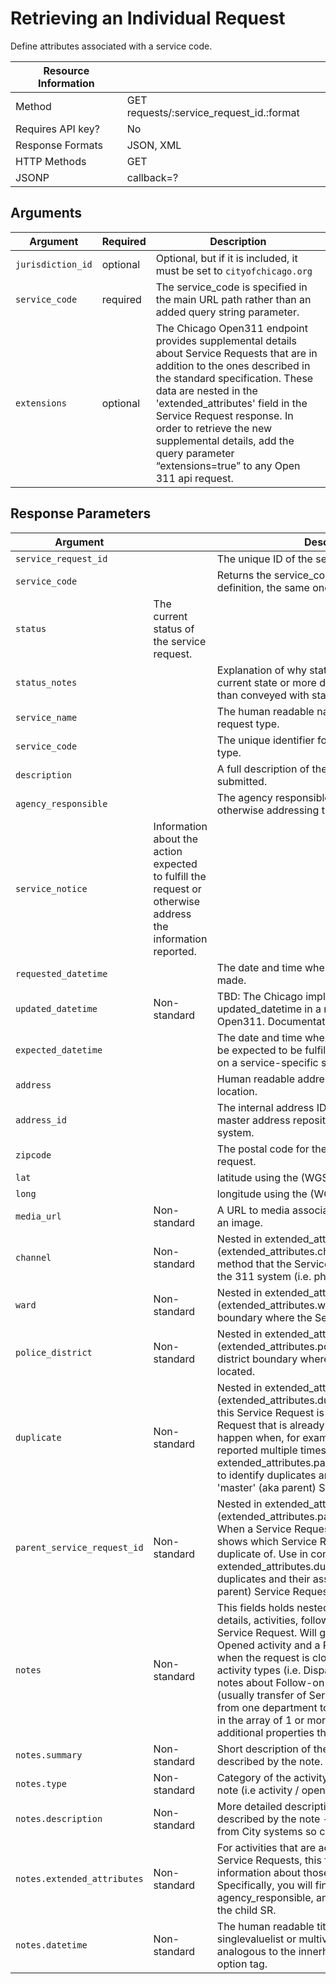 # Retrieving an Individual Request

Define attributes associated with a service code.

| Resource Information |                                          |
|----------------------|------------------------------------------|
| Method               | GET requests/:service_request_id.:format |
| Requires API key?    | No                                       |
| Response Formats     | JSON, XML                                |
| HTTP Methods         | GET                                      |
| JSONP                | callback=?                               |

## Arguments

|     Argument      | Required |                                      Description                                                |
|-------------------|----------|-------------------------------------------------------------------------------------------------|
| `jurisdiction_id` | optional | Optional, but if it is included, it must be set to `cityofchicago.org`                          |
| `service_code`    | required | The service_code is specified in the main URL path rather than an added query string parameter. |
| `extensions`      | optional | The Chicago Open311 endpoint provides supplemental details about Service Requests that are in addition to the ones described in the standard specification. These data are nested in the 'extended_attributes' field in the Service Request response. In order to retrieve the new supplemental details, add the query parameter “extensions=true” to any Open 311 api request. |

## Response Parameters

|     Argument   |              |                        Description                                     |
|----------------|--------------|------------------------------------------------------------------------|
| `service_request_id` | | 	The unique ID of the service request created. |
| `service_code` | | Returns the service_code associated with the definition, the same one submitted for this call. |
| `status` | The current status of the service request. |
| `status_notes` | |Explanation of why status was changed to current state or more details on current status than conveyed with status alone. |
| `service_name` | | The human readable name of the service request type. |
| `service_code` | | The unique identifier for the service request type. |
| `description` | | A full description of the request or report submitted. |
| `agency_responsible` | | The agency responsible for fulfilling or otherwise addressing the service request. | |
| `service_notice` | Information about the action expected to fulfill the request or otherwise address the information reported. |
| `requested_datetime` | | The date and time when the service request was made. |
| `updated_datetime` | Non-standard | TBD: The Chicago implementation uses updated_datetime in a manner that differs from Open311. Documentation is still being compiled. |
| `expected_datetime` | | The date and time when the service request can be expected to be fulfilled. This may be based on a service-specific service level agreement. |
| `address` | | Human readable address or description of location. |
| `address_id` | | The internal address ID used by a jurisdictions master address repository or other addressing system. |
| `zipcode` | | The postal code for the location of the service request. |
| `lat` | | latitude using the (WGS84) projection. |
| `long` | | longitude using the (WGS84) projection. |
| `media_url` | Non-standard | A URL to media associated with the request, eg an image. |
| `channel` | Non-standard | Nested in extended_attributes field (extended_attributes.channel). Describes the method that the Service Request was input into the 311 system (i.e. phone, web). |
| `ward` | Non-standard | Nested in extended_attributes field (extended_attributes.ward). The political boundary where the Service Request is located. |
| `police_district` | Non-standard | Nested in extended_attributes field (extended_attributes.police_district). The police district boundary where the Service Request is located. |
| `duplicate` | Non-standard | Nested in extended_attributes field (extended_attributes.duplicate). Indicates that this Service Request is a duplicate of a Service Request that is already in the system. This can happen when, for example, the same pothole is reported multiple times. Use in conjuntion with extended_attributes.parent_service_request_id to identify duplicates and their assoicated 'master' (aka parent) Service Request records. |
| `parent_service_request_id` | Non-standard | Nested in extended_attributes field (extended_attributes.parent_service_request_id). When a Service Request is a duplicate, this value shows which Service Request (the parent) it is a duplicate of. Use in conjuntion with extended_attributes.duplicate to identify duplicates and their assoicated 'master' (aka parent) Service Request records. |
| `notes` | Non-standard | This fields holds nested and related status details, activities, follow-on case details, for the Service Request. Will generally have a Request Opened activity and a Request closed activity when the request is closed. May also hold other activity types (i.e. Dispatch Work Crew) and notes about Follow-on Service Requests (usually transfer of Service Request ownership from one department to another). Each actiivty in the array of 1 or more activities can have additional properties that are described below. |
| `notes.summary` | Non-standard | Short description of the activity / action described by the note. |
| `notes.type` | Non-standard | Category of the activity / action described by the note (i.e activity / opened / closed). |
| `notes.description` | Non-standard | More detailed description of the activity / action described by the note - usually comes directly from City systems so can be a bit cryptic. |
| `notes.extended_attributes` | Non-standard | For activities that are actual Follow-on (child) Service Requests, this field holds important information about those child service requests. Specifically, you will find service_name, agency_responsible, and service_request_id of the child SR. |
| `notes.datetime` | Non-standard | The human readable title of an option for singlevaluelist or multivaluelist. This is analogous to the innerhtml text node of an html option tag. |